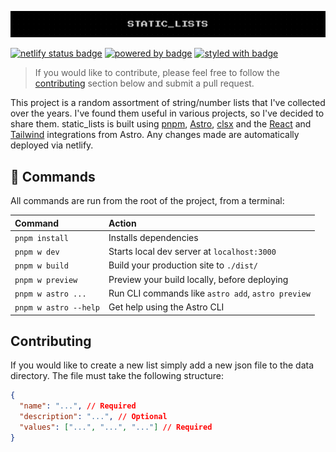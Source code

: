 ![banner](banner.svg)

[![netlify status badge](https://img.shields.io/netlify/032193b3-e66f-40f0-96c1-f52d73a28297?logo=netlify&style=for-the-badge)](https://www.netlify.com/)
[![powered by badge](https://img.shields.io/static/v1?label=Powered%20by&message=Astro&logo=astro&color=FF5D01&style=for-the-badge)](https://astro.build/)
[![styled with badge](https://img.shields.io/static/v1?label=Styled%20with&message=Tailwindcss&logo=tailwindcss&color=06B6D4&style=for-the-badge)](https://tailwindcss.com/)

> If you would like to contribute, please feel free to follow the [contributing](#contributing) section below and submit a pull request.

This project is a random assortment of string/number lists that I've collected over the years. I've found them useful in various projects, so I've decided to share them. static_lists is built using [pnpm](https://pnpm.io/), [Astro](https://astro.build), [clsx](https://www.npmjs.com/package/clsx) and the [React](https://docs.astro.build/en/guides/integrations-guide/react) and [Tailwind](https://docs.astro.build/en/guides/integrations-guide/tailwind) integrations from Astro. Any changes made are automatically deployed via netlify.

## 🧞 Commands

All commands are run from the root of the project, from a terminal:

| Command               | Action                                             |
| :-------------------- | :------------------------------------------------- |
| `pnpm install`        | Installs dependencies                              |
| `pnpm w dev`          | Starts local dev server at `localhost:3000`        |
| `pnpm w build`        | Build your production site to `./dist/`            |
| `pnpm w preview`      | Preview your build locally, before deploying       |
| `pnpm w astro ...`    | Run CLI commands like `astro add`, `astro preview` |
| `pnpm w astro --help` | Get help using the Astro CLI                       |

## Contributing

If you would like to create a new list simply add a new json file to the data directory. The file must take the following structure:

```json
{
  "name": "...", // Required
  "description": "...", // Optional
  "values": ["...", "...", "..."] // Required
}
```
